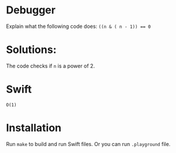 # Debugger
Explain what the following code does: `((n & ( n - 1)) == 0`

# Solutions:
The code checks if `n` is a power of 2.

# Swift
```
O(1)
```

# Installation
Run `make` to build and run Swift files. Or you can run `.playground` file.
